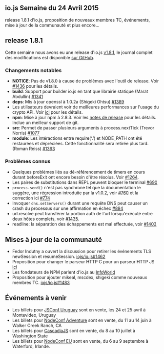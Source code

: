 ## io.js Semaine du 24 Avril 2015

release 1.8.1 d'io.js, proposition de nouveaux membres TC, événements, mise à jour de la communauté et plus encore...

## release 1.8.1

Cette semaine nous avons eu une release d'io.js [v1.8.1](https://iojs.org/dist/v1.8.1/), le journal complet des modifications est disponible [sur GitHub](https://github.com/iojs/io.js/blob/v1.x/CHANGELOG.md).

### Changements notables

*   **NOTICE**: Pas de v1.8.0 à cause de problèmes avec l'outil de release. Voir [#1436](https://github.com/iojs/io.js/issues/1436) pour les détails.
*   **build**: Support pour builder io.js en tant que librairie statique (Marat Abdullin) [#1341](https://github.com/iojs/io.js/pull/1341)
*   **deps**: Mis à jour openssl à 1.0.2a (Shigeki Ohtsu) [#1389](https://github.com/iojs/io.js/pull/1389)
*   Les utilisateurs devraient voir de meilleures performances sur l'usage du crypto API. Voir [ici](https://github.com/iojs/io.js/wiki/Crypto-Performance-Notes-for-OpenSSL-1.0.2a-on-iojs-v1.8.0) pour les détails.
*   **npm**: Mise à jour npm à 2.8.3. Voir les [notes de release](https://github.com/npm/npm/releases/tag/v2.8.3) pour les détails. Inclue un meilleur support de git.
*   **src**: Permet de passer plusieurs arguments à process.nextTick (Trevor Norris) [#1077](https://github.com/iojs/io.js/pull/1077)
*   **module**: Les intéractions entre require(‘.’) et NODE_PATH ont été restaurées et dépréciées. Cette fonctionnalité sera retirée plus tard. (Roman Reiss) [#1363](https://github.com/iojs/io.js/pull/1363)

### Problèmes connus

*   Quelques problèmes liés au dé-référencement de timers en cours durant beforeExit ont encore besoin d'être résolus. Voir [#1264](https://github.com/iojs/io.js/issues/1264).
*   Les paires de substitutions dans REPL peuvent bloquer le terminal [#690](https://github.com/iojs/io.js/issues/690)
*   `process.send()` n'est pas synchrone tel que la documentation le suggère, une régression introduite par la v1.0.2, voir [#760](https://github.com/iojs/io.js/issues/760) et la correction ici [#774](https://github.com/iojs/io.js/issues/774)
*   Invoquer `dns.setServers()` durant une requête DNS peut causer un crash du processus sur une affirmation en échec [#894](https://github.com/iojs/io.js/issues/894)
*   url.resolve peut transférer la portion auth de l'url lorsqu'exécuté entre deux hôtes complets, voir [#1435](https://github.com/iojs/io.js/issues/1435).
*   readline: la séparation des échappements est mal effectuée, voir [#1403](https://github.com/iojs/io.js/issues/1403)

## Mises à jour de la communauté

*   Fedor Indutny a ouvert la discussion pour retirer les événements TLS newSession et resumeSession. [iojs/io.js#1462](https://github.com/iojs/io.js/issues/1462)
*   Proposition pour changer le parseur HTTP C pour un parseur HTTP JS [ici](https://github.com/iojs/io.js/pull/1457)
*   Les fondateurs de NPM parlent d'io.js au [InfoWorld](http://www.infoworld.com/article/2910594/node-js/npm-founder-foresees-merger-node-js-io-js.html)
*   Proposition pour ajouter mikeal, mscdex, shigeki comme nouveaux membres TC. [iojs/io.js#1483](https://github.com/iojs/io.js/issues/1483#issuecomment-95128140)

## Événements à venir

*   Les billets pour [JSConf Uruguay](http://jsconf.uy/) sont en vente, les 24 et 25 avril à Montevideo, Uruguay
*   Les billets pour [NodeConf Adventure](http://nodeconf.com/) sont en vente, du 11 au 14 juin à Walker Creek Ranch, CA
*   Les billets pour [CascadiaJS](http://2015.cascadiajs.com/) sont en vente, du 8 au 10 juillet à Washington State
*   Les billets pour [NodeConf EU](http://nodeconf.eu/) sont en vente, du 6 au 9 septembre à Waterford, Irlande.
